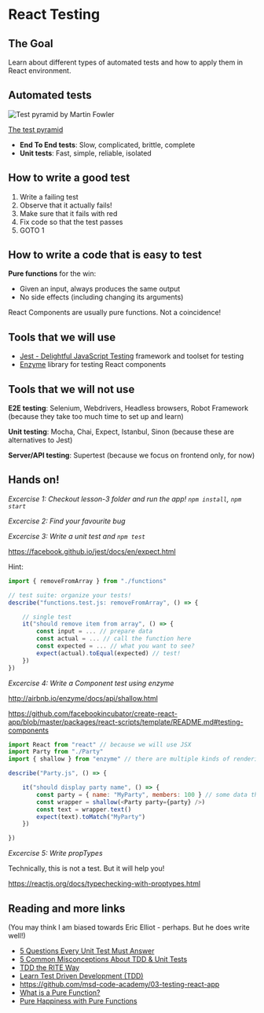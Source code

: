 # React Testing

## The Goal

Learn about different types of automated tests and how to apply them in React environment.

## Automated tests

![Test pyramid by Martin Fowler](https://martinfowler.com/bliki/images/testPyramid/test-pyramid.png)

[The test pyramid](https://martinfowler.com/bliki/TestPyramid.html)

- **End To End tests**: Slow, complicated, brittle, complete
- **Unit tests**: Fast, simple, reliable, isolated

## How to write a good test

1. Write a failing test
2. Observe that it actually fails!
3. Make sure that it fails with red
4. Fix code so that the test passes
5. GOTO 1

## How to write a code that is easy to test

**Pure functions** for the win:
- Given an input, always produces the same output
- No side effects (including changing its arguments)

React Components are usually pure functions. Not a coincidence!

## Tools that we will use

- [Jest - Delightful JavaScript Testing](https://facebook.github.io/jest/) framework and toolset for testing
- [Enzyme](https://github.com/airbnb/enzyme) library for testing React components

## Tools that we will not use

**E2E testing**: Selenium, Webdrivers, Headless browsers, Robot Framework (because they take too much time to set up and learn)

**Unit testing**: Mocha, Chai, Expect, Istanbul, Sinon (because these are alternatives to Jest)

**Server/API testing**: Supertest (because we focus on frontend only, for now)

## Hands on!

_Excercise 1: Checkout lesson-3 folder and run the app! `npm install`, `npm start`_

_Excercise 2: Find your favourite bug_

_Excercise 3: Write a unit test and `npm test`_

https://facebook.github.io/jest/docs/en/expect.html

Hint:
```javascript
import { removeFromArray } from "./functions"

// test suite: organize your tests!
describe("functions.test.js: removeFromArray", () => {

    // single test
    it("should remove item from array", () => {
        const input = ... // prepare data
        const actual = ... // call the function here
        const expected = ... // what you want to see?
        expect(actual).toEqual(expected) // test!
    })
})
```

_Excercise 4: Write a Component test using enzyme_

http://airbnb.io/enzyme/docs/api/shallow.html

https://github.com/facebookincubator/create-react-app/blob/master/packages/react-scripts/template/README.md#testing-components

```javascript
import React from "react" // because we will use JSX
import Party from "./Party"
import { shallow } from "enzyme" // there are multiple kinds of rendering

describe("Party.js", () => {

    it("should display party name", () => {
        const party = { name: "MyParty", members: 100 } // some data that we pass to props
        const wrapper = shallow(<Party party={party} />)
        const text = wrapper.text()
        expect(text).toMatch("MyParty")
    })

})
```

_Excercise 5: Write propTypes_

Technically, this is not a test. But it will help you!

https://reactjs.org/docs/typechecking-with-proptypes.html



## Reading and more links

(You may think I am biased towards Eric Elliot - perhaps. But he does write well!)

- [5 Questions Every Unit Test Must Answer](https://medium.com/javascript-scene/what-every-unit-test-needs-f6cd34d9836d)
- [5 Common Misconceptions About TDD & Unit Tests](https://medium.com/javascript-scene/5-common-misconceptions-about-tdd-unit-tests-863d5beb3ce9)
- [TDD the RITE Way](https://medium.com/javascript-scene/tdd-the-rite-way-53c9b46f45e3)
- [Learn Test Driven Development (TDD)](https://github.com/dwyl/learn-tdd)
- https://github.com/msd-code-academy/03-testing-react-app
- [What is a Pure Function?](https://medium.com/javascript-scene/master-the-javascript-interview-what-is-a-pure-function-d1c076bec976)
- [Pure Happiness with Pure Functions](https://drboolean.gitbooks.io/mostly-adequate-guide/content/ch3.html)
